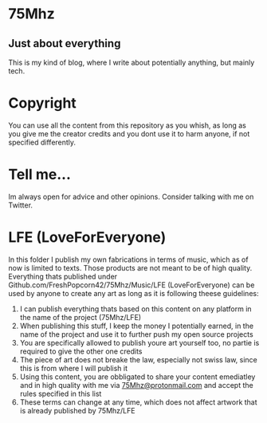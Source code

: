 # 75Mhz
## Just about everything
This is my kind of blog, where I write about potentially anything, but mainly tech.

# Copyright
You can use all the content from this repository as you whish, as long as you give me the creator credits and you dont use it to harm anyone, if not specified differently.

# Tell me...
Im always open for advice and other opinions. Consider talking with me on Twitter.

# LFE (LoveForEveryone)
In this folder I publish my own fabrications in terms of music, which as of now is limited to texts. Those products are not meant to be of high quality.
Everything thats published under Github.com/FreshPopcorn42/75Mhz/Music/LFE (LoveForEveryone) can be used by anyone to create any art as long as it is following theese guidelines:
1. I can publish everything thats based on this content on any platform in the name of the project (75Mhz/LFE)
2. When publishing this stuff, I keep the money I potentially earned, in the name of the project and use it to further push my open source projects
3. You are specifically allowed to publish youre art yourself too, no partie is required to give the other one credits
4. The piece of art does not breake the law, especially not swiss law, since this is from where I will publish it
5. Using this content, you are obbligated to share your content emediatley and in high quality with me via 75Mhz@protonmail.com and accept the rules specified in this list
6. These terms can change at any time, which does not affect artwork that is already published by 75Mhz/LFE